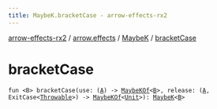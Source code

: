 ```yaml
---
title: MaybeK.bracketCase - arrow-effects-rx2
---
```


[arrow-effects-rx2](../../index.html) / [arrow.effects](../index.html) / [MaybeK](index.html) / [bracketCase](./bracket-case.html)

# bracketCase

`fun <B> bracketCase(use: (`[`A`](index.html#A)`) -> `[`MaybeKOf`](../-maybe-k-of.html)`<`[`B`](bracket-case.html#B)`>, release: (`[`A`](index.html#A)`, ExitCase<`[`Throwable`](https://kotlinlang.org/api/latest/jvm/stdlib/kotlin/-throwable/index.html)`>) -> `[`MaybeKOf`](../-maybe-k-of.html)`<`[`Unit`](https://kotlinlang.org/api/latest/jvm/stdlib/kotlin/-unit/index.html)`>): `[`MaybeK`](index.html)`<`[`B`](bracket-case.html#B)`>`